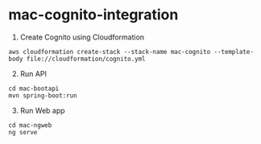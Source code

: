 # mac-cognito-integration

1. Create Cognito using Cloudformation
```
aws cloudformation create-stack --stack-name mac-cognito --template-body file://cloudformation/cognito.yml
```

2. Run API 
```
cd mac-bootapi
mvn spring-boot:run
```

3. Run Web app
```
cd mac-ngweb
ng serve
```